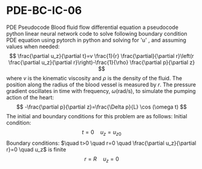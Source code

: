 # PDE-BC-IC-06
PDE Pseudocode Blood fluid flow differential equation
a pseudocode python linear neural network code to solve following boundary condition PDE equation using pytorch in python and solving for 'u' , and assuming values when needed: $$ \frac{\partial u_z}{\partial t}=v \frac{1}{r} \frac{\partial}{\partial r}\left(r \frac{\partial u_z}{\partial r}\right)-\frac{1}{\rho} \frac{\partial p}{\partial z} $$ where $v$ is the kinematic viscosity and $\rho$ is the density of the fluid. The position along the radius of the blood vessel is measured by $r$. The pressure gradient oscillates in time with frequency, $\omega(\mathrm{rad} / \mathrm{s})$, to simulate the pumping action of the heart: $$ -\frac{\partial p}{\partial z}=\frac{\Delta p}{L} \cos (\omega t) $$ The initial and boundary conditions for this problem are as follows: Initial condition: $$ t=0 \quad u_z=u_{z 0} $$ Boundary conditions: $\quad t>0 \quad r=0 \quad \frac{\partial u_z}{\partial r}=0 \quad u_z$ is finite $$ r=R \quad u_z=0 $$
